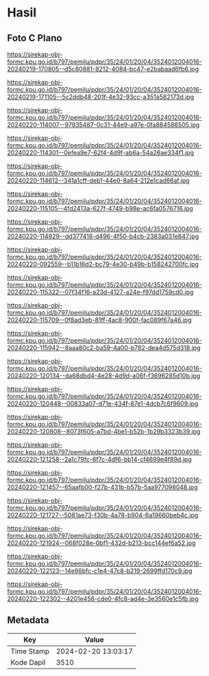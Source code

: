 # Hasil

## Foto C Plano

https://sirekap-obj-formc.kpu.go.id/b797/pemilu/pdpr/35/24/01/20/04/3524012004016-20240219-170805--d5c80881-8212-4084-bc47-e2babaad6fb6.jpg

https://sirekap-obj-formc.kpu.go.id/b797/pemilu/pdpr/35/24/01/20/04/3524012004016-20240219-171105--5c2ddb48-201f-4e32-93cc-a351a582173d.jpg

https://sirekap-obj-formc.kpu.go.id/b797/pemilu/pdpr/35/24/01/20/04/3524012004016-20240220-114007--97935487-0c31-44e9-a97e-0fa884586505.jpg

https://sirekap-obj-formc.kpu.go.id/b797/pemilu/pdpr/35/24/01/20/04/3524012004016-20240220-114301--0efea9e7-62f4-4d9f-ab6a-54a26ae334f1.jpg

https://sirekap-obj-formc.kpu.go.id/b797/pemilu/pdpr/35/24/01/20/04/3524012004016-20240220-114612--341a1cff-deb1-44e0-8a64-212e1cad66af.jpg

https://sirekap-obj-formc.kpu.go.id/b797/pemilu/pdpr/35/24/01/20/04/3524012004016-20240220-115105--4fd2413a-627f-4749-b98e-ac6fa0576716.jpg

https://sirekap-obj-formc.kpu.go.id/b797/pemilu/pdpr/35/24/01/20/04/3524012004016-20240220-114929--dd377418-d496-4f50-b4cb-2383a031e847.jpg

https://sirekap-obj-formc.kpu.go.id/b797/pemilu/pdpr/35/24/01/20/04/3524012004016-20240220-092559--b11b16d2-bc79-4e30-b49b-b158242700fc.jpg

https://sirekap-obj-formc.kpu.go.id/b797/pemilu/pdpr/35/24/01/20/04/3524012004016-20240220-115322--07f34f16-a23d-4127-a24e-f97dd1759cd0.jpg

https://sirekap-obj-formc.kpu.go.id/b797/pemilu/pdpr/35/24/01/20/04/3524012004016-20240220-115709--0f8ad3eb-81ff-4ac8-900f-fac089f67a46.jpg

https://sirekap-obj-formc.kpu.go.id/b797/pemilu/pdpr/35/24/01/20/04/3524012004016-20240220-115942--8aaa80c2-ba59-4a00-b782-dea4d575d318.jpg

https://sirekap-obj-formc.kpu.go.id/b797/pemilu/pdpr/35/24/01/20/04/3524012004016-20240220-120134--da68dbd4-4e28-4d9d-a06f-f3696285d10b.jpg

https://sirekap-obj-formc.kpu.go.id/b797/pemilu/pdpr/35/24/01/20/04/3524012004016-20240220-120448--00833a07-d71e-434f-87e1-4dcb7c6f9609.jpg

https://sirekap-obj-formc.kpu.go.id/b797/pemilu/pdpr/35/24/01/20/04/3524012004016-20240220-120808--8073f605-a7bd-4be1-b52b-1b29b3323b39.jpg

https://sirekap-obj-formc.kpu.go.id/b797/pemilu/pdpr/35/24/01/20/04/3524012004016-20240220-121258--2a1c79fc-8f7c-4df6-bb14-cf4699e4f89d.jpg

https://sirekap-obj-formc.kpu.go.id/b797/pemilu/pdpr/35/24/01/20/04/3524012004016-20240220-121457--65aafb00-f27b-431b-b57b-5aa977098048.jpg

https://sirekap-obj-formc.kpu.go.id/b797/pemilu/pdpr/35/24/01/20/04/3524012004016-20240220-121727--5081ae73-f30b-4a78-b904-6a19660beb4c.jpg

https://sirekap-obj-formc.kpu.go.id/b797/pemilu/pdpr/35/24/01/20/04/3524012004016-20240220-121924--068f028e-0bf1-432d-b213-bcc144ef6a52.jpg

https://sirekap-obj-formc.kpu.go.id/b797/pemilu/pdpr/35/24/01/20/04/3524012004016-20240220-122123--14e98bfc-c1e4-47c8-b219-2699ffd170c9.jpg

https://sirekap-obj-formc.kpu.go.id/b797/pemilu/pdpr/35/24/01/20/04/3524012004016-20240220-122302--4201e456-cde0-4fc8-ad4e-3e3560e1c5fb.jpg


## Metadata

| Key        | Value               |
| ---------- | ------------------- |
| Time Stamp | 2024-02-20 13:03:17 |
| Kode Dapil | 3510                |



